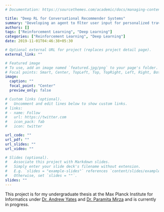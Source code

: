 ```yaml
---
# Documentation: https://sourcethemes.com/academic/docs/managing-content/

title: "Deep RL for Conversational Recommender Systems"
summary: "Developing an agent to ﬁlter user input for personalized travel recommendations in a conversational recommender system using deep RL"
authors: []
tags: ["Reinforcement Learning", "Deep Learning"]
categories: ["Reinforcement Learning", "Deep Learning"]
date: 2019-11-01T04:46:38+05:30

# Optional external URL for project (replaces project detail page).
external_link: ""

# Featured image
# To use, add an image named `featured.jpg/png` to your page's folder.
# Focal points: Smart, Center, TopLeft, Top, TopRight, Left, Right, BottomLeft, Bottom, BottomRight.
image:
  caption: ""
  focal_point: "Center"
  preview_only: false

# Custom links (optional).
#   Uncomment and edit lines below to show custom links.
# links:
# - name: Follow
#   url: https://twitter.com
#   icon_pack: fab
#   icon: twitter

url_code: ""
url_pdf: ""
url_slides: ""
url_video: ""

# Slides (optional).
#   Associate this project with Markdown slides.
#   Simply enter your slide deck's filename without extension.
#   E.g. `slides = "example-slides"` references `content/slides/example-slides.md`.
#   Otherwise, set `slides = ""`.
slides: ""
---
```

This project is for my undergraduate thesis at the Max Planck Institute for Informatics under [Dr. Andrew Yates](https://andrewyates.net/) and [Dr. Paramita Mirza](https://paramitamirza.com/) and is currently in progress. 